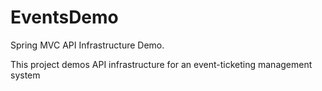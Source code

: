 # EventsDemo
Spring MVC API Infrastructure Demo.

This project demos API infrastructure for an event-ticketing management system
